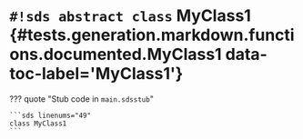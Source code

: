 # `#!sds abstract class` MyClass1 {#tests.generation.markdown.functions.documented.MyClass1 data-toc-label='MyClass1'}

??? quote "Stub code in `main.sdsstub`"

    ```sds linenums="49"
    class MyClass1
    ```
